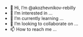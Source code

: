 - 👋 Hi, I’m @akozhevnikov-rebilly
- 👀 I’m interested in ...
- 🌱 I’m currently learning ...
- 💞️ I’m looking to collaborate on ...
- 📫 How to reach me ...

<!---
akozhevnikov-rebilly/akozhevnikov-rebilly is a ✨ special ✨ repository because its `README.md` (this file) appears on your GitHub profile.
You can click the Preview link to take a look at your changes.
--->
